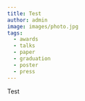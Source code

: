 ```yaml
---
title: Test
author: admin
image: images/photo.jpg
tags:
  - awards
  - talks
  - paper
  - graduation
  - poster
  - press
---
```


Test

